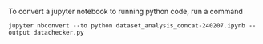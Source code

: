 To convert a jupyter notebook to running python code, run a command

```jupyter nbconvert --to python dataset_analysis_concat-240207.ipynb --output datachecker.py```